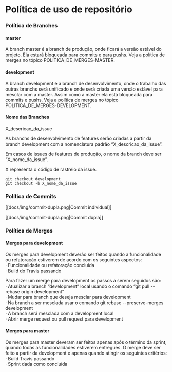 # Política de uso de repositório  

### Política de Branches  

#### master
A branch master é a branch de produção, onde ficará a versão estável do projeto. Ela estará bloqueada para commits e para pushs.
Veja a política de merges no tópico POLITICA_DE_MERGES-MASTER.  

#### development
A branch development é a branch de desenvolvimento, onde o trabalho das outras branchs será unificado e onde será criada uma versão estável para mesclar com a master.
Assim como a master ela está bloqueada para commits e pushs.
Veja a política de merges no tópico POLITICA_DE_MERGES-DEVELOPMENT.  

#### Nome das Branches  

X_descricao_da_issue

As branchs de desenvolvimento de features serão criadas a partir da branch development com a nomenclatura padrão “X_descricao_da_issue”.

Em casos de issues de features de produção, o nome da  branch deve ser “X_nome_da_issue”.

X representa o código de rastreio da issue.

```
git checkout development
git checkout -b X_nome_da_issue
```

### Política de Commits

[[docs/img/commit-dupla.png|Commit individual]]

[[docs/img/commit-dupla.png|Commit dupla]]

### Política de Merges
#### Merges para development
Os merges para development deverão ser feitos quando a funcionalidade ou refatoração estiverem de acordo com os seguintes aspectos:  
· Funcionalidade ou refatoração concluída  
· Build do Travis passando  

Para fazer um merge para development os passos a serem seguidos são:  
· Atualizar a branch “development” local usando o comando “git pull --rebase origin development”  
· Mudar para branch que deseja mesclar para development  
· Na branch a ser mesclada usar o comando git rebase --preserve-merges development  
· A branch será mesclada com a development local  
· Abrir merge request ou pull request para development  


#### Merges para master
Os merges para master deveram ser feitos apenas após o término da sprint, quando todas as funcionalidades estiverem entregues. O merge deve ser feito a partir da development e apenas quando atingir os seguintes critérios:
· Build Travis passando  
· Sprint dada como concluída  
